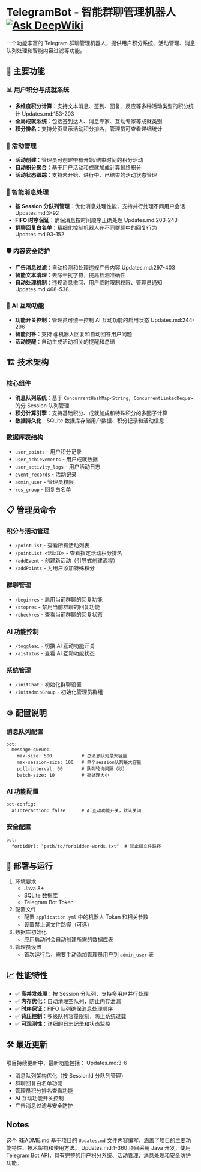 TelegramBot - 智能群聊管理机器人
[![Ask DeepWiki](https://deepwiki.com/badge.svg)](https://deepwiki.com/ysehertz/TelegramBot)
===

一个功能丰富的 Telegram 群聊管理机器人，提供用户积分系统、活动管理、消息队列处理和智能内容过滤等功能。

🚀 主要功能
---

### 📊 用户积分与成就系统

- **多维度积分计算**：支持文本消息、签到、回复、反应等多种活动类型的积分统计 Updates.md:153-203
- **全局成就系统**：包括签到达人、消息专家、互动专家等成就类别
- **积分排名**：支持分页显示活动积分排名，管理员可查看详细统计

### 🎯 活动管理

- **活动创建**：管理员可创建带有开始/结束时间的积分活动
- **自动积分聚合**：基于用户活动和成就加成计算最终积分
- **活动状态跟踪**：支持未开始、进行中、已结束的活动状态管理

### 📨 智能消息处理

- **按 Session 分队列管理**：优化消息处理性能，支持并行处理不同用户会话 Updates.md:3-92
- **FIFO 时序保证**：确保消息按时间顺序正确处理 Updates.md:203-243
- **群聊回复白名单**：精细化控制机器人在不同群聊中的回复行为 Updates.md:93-152

### 🛡️ 内容安全防护

- **广告消息过滤**：自动检测和处理违规广告内容 Updates.md:297-403
- **智能文本清理**：去除干扰字符，提高检测准确性
- **自动处理机制**：违规消息撤回、用户临时限制权限、管理员通知 Updates.md:468-538

### 🤖 AI 互动功能

- **功能开关控制**：管理员可统一控制 AI 互动功能的启用状态 Updates.md:244-296
- **智能问答**：支持 @机器人回复和自动回答用户问题
- **活动提醒**：自动生成活动相关的提醒和总结

🏗️ 技术架构
---

### 核心组件

- **消息队列系统**：基于 `ConcurrentHashMap<String, ConcurrentLinkedDeque>` 的分 Session 队列管理
- **积分计算引擎**：支持基础积分、成就加成和特殊积分的多因子计算
- **数据持久化**：SQLite 数据库存储用户数据、积分记录和活动信息

### 数据库表结构

- `user_points` - 用户积分记录
- `user_achievements` - 用户成就数据
- `user_activity_logs` - 用户活动日志
- `event_records` - 活动记录
- `admin_user` - 管理员权限
- `res_group` - 回复白名单

📋 管理员命令
---

### 积分与活动管理

- `/pointList` - 查看所有活动列表
- `/pointList <活动ID>` - 查看指定活动积分排名
- `/addEvent` - 创建新活动（引导式创建流程）
- `/addPoints` - 为用户添加特殊积分

### 群聊管理

- `/beginres` - 启用当前群聊的回复功能
- `/stopres` - 禁用当前群聊的回复功能
- `/checkres` - 查看当前群聊的回复状态

### AI 功能控制

- `/toggleai` - 切换 AI 互动功能开关
- `/aistatus` - 查看 AI 互动功能状态

### 系统管理

- `/initChat` - 初始化群聊设置
- `/initAdminGroup` - 初始化管理员群组

⚙️ 配置说明
---

### 消息队列配置

```
bot:  
  message-queue:  
    max-size: 500           # 总消息队列最大容量  
    max-session-size: 100   # 单个session队列最大容量    
    poll-interval: 60       # 队列轮询间隔（秒）  
    batch-size: 10          # 批处理大小
```

### AI 功能配置

```
bot-config:  
  aiInteraction: false      # AI互动功能开关，默认关闭
```

### 安全配置

```
bot:  
  forbidUrl: "path/to/forbidden-words.txt"  # 禁止词文件路径
```

🔧 部署与运行
---

1. 环境要求
   - Java 8+
   - SQLite 数据库
   - Telegram Bot Token
2. 配置文件
   - 配置 `application.yml` 中的机器人 Token 和相关参数
   - 设置禁止词文件路径（可选）
3. 数据库初始化
   - 应用启动时会自动创建所需的数据库表
4. 管理员设置
   - 首次运行后，需要手动添加管理员用户到 `admin_user` 表

📈 性能特性
---

- ✅ **高并发处理**：按 Session 分队列，支持多用户并行处理
- ✅ **内存优化**：自动清理空队列，防止内存泄漏
- ✅ **时序保证**：FIFO 队列确保消息处理顺序
- ✅ **背压控制**：多级队列容量限制，防止系统过载
- ✅ **可观测性**：详细的日志记录和状态监控

🛠️ 最近更新
---

项目持续更新中，最新功能包括： Updates.md:3-6

- 消息队列架构优化（按 SessionId 分队列管理）
- 群聊回复白名单功能
- 管理员积分排名查看功能
- AI 互动功能开关控制
- 广告消息过滤与安全防护

Notes
---

这个 README.md 基于项目的 `Updates.md` 文件内容编写，涵盖了项目的主要功能特性、技术架构和使用方法。 Updates.md:1-360 项目采用 Java 开发，使用 Telegram Bot API，具有完整的用户积分系统、活动管理、消息处理和安全防护功能。